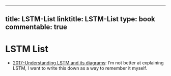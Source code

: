 
---
title: LSTM-List
linktitle: LSTM-List
type: book
commentable: true
---

# LSTM List

- [2017-Understanding LSTM and its diagrams](https://medium.com/mlreview/understanding-lstm-and-its-diagrams-37e2f46f1714): I’m not better at explaining LSTM, I want to write this down as a way to remember it myself.

    